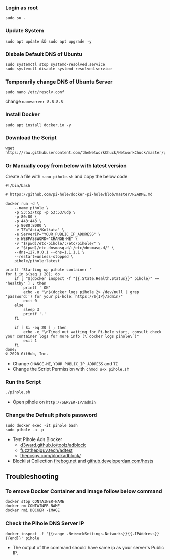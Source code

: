
### Login as root
```
sudo su -
```

### Update System
```
sudo apt update && sudo apt upgrade -y
```

### Disbale Default DNS of Ubuntu
```
sudo systemctl stop systemd-resolved.service
sudo systemctl disable systemd-resolved.service
```

### Temporarily change DNS of Ubuntu Server
```
sudo nano /etc/resolv.conf
```
change `nameserver 8.8.8.8`

### Install Docker
```
sudo apt install docker.io -y
```

### Download the Script
```
wget https://raw.githubusercontent.com/theNetworkChuck/NetworkChuck/master/pihole.sh
```

### Or Manually copy from below with latest version

Create a file with `nano pihole.sh` and copy the below code
```
#!/bin/bash

# https://github.com/pi-hole/docker-pi-hole/blob/master/README.md

docker run -d \
    --name pihole \
    -p 53:53/tcp -p 53:53/udp \
    -p 80:80 \
    -p 443:443 \
    -p 8080:8080 \
    -e TZ="Asia/Kolkata" \
    -e ServerIP="YOUR_PUBLIC_IP_ADDRESS" \
    -e WEBPASSWORD="CHANGE-ME" \
    -v "$(pwd)/etc-pihole/:/etc/pihole/" \
    -v "$(pwd)/etc-dnsmasq.d/:/etc/dnsmasq.d/" \
    --dns=127.0.0.1 --dns=1.1.1.1 \
    --restart=unless-stopped \
    pihole/pihole:latest

printf 'Starting up pihole container '
for i in $(seq 1 20); do
    if [ "$(docker inspect -f "{{.State.Health.Status}}" pihole)" == "healthy" ] ; then
        printf ' OK'
        echo -e "\n$(docker logs pihole 2> /dev/null | grep 'password:') for your pi-hole: https://${IP}/admin/"
        exit 0
    else
        sleep 3
        printf '.'
    fi

    if [ $i -eq 20 ] ; then
        echo -e "\nTimed out waiting for Pi-hole start, consult check your container logs for more info (\`docker logs pihole\`)"
        exit 1
    fi
done;
© 2020 GitHub, Inc.
```
 - Change `CHANGE-ME`, `YOUR_PUBLIC_IP_ADDRESS` and `TZ`
 - Change the Script Permission with `chmod u+x pihole.sh`

### Run the Script
```
./pihole.sh
```
 - Open pihole on `http://SERVER-IP/admin`

### Change the Default pihole password
```
sudo docker exec -it pihole bash
sudo pihole -a -p
```

 - Test Pihole Ads Blocker
   - [d3ward.github.io/toolz/adblock](https://d3ward.github.io/toolz/adblock.html)
   - [fuzzthepiguy.tech/adtest](https://fuzzthepiguy.tech/adtest/)
   - [thepcspy.com/blockadblock/](https://thepcspy.com/blockadblock/)
 - Blocklist Collection [firebog.net](https://firebog.net/) and [github.developerdan.com/hosts](https://www.github.developerdan.com/hosts/)
 

## Troubleshooting

### To emove Docker Container and Image follow below command
```
docker stop CONTAINER-NAME
docker rm CONTAINER-NAME
docker rmi DOCKER -IMAGE
```
### Check the Pihole DNS Server IP
```
docker inspect -f '{{range .NetworkSettings.Networks}}{{.IPAddress}}{{end}}' pihole
```
 - The output of the command should have same ip as your server's Public IP.
